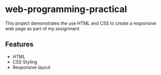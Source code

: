 # web-programming-practical
This project demonstrates the use HTML and CSS to create a responsive web page as part of my assignment
## Features
- HTML
- CSS Styling
- Responsive layout
